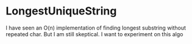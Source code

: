 # LongestUniqueString
I have seen an O(n) implementation of finding longest substring without repeated char. But I am still skeptical. I want to experiment on this algo
